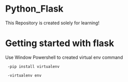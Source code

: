# Python_Flask
This Repository is created solely for learning!

# Getting started with flask
Use Window Powershell to created virtual env
command

     -pip install virtualenv

     -virtualenv env